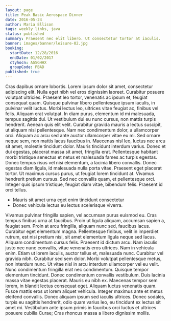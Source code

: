 ```yaml
---
layout: page
title: Peak Basic Aerospace Dinner
date: 2016-05-24
author: Maria Ellison
tags: weekly links, java
status: published
summary: Praesent nec elit libero. Ut consectetur tortor at iaculis.
banner: images/banner/leisure-02.jpg
booking:
  startDate: 12/28/2016
  endDate: 01/02/2017
  ctyhocn: AGSGHHX
  groupCode: PBAD
published: true
---
```

Cras dapibus ornare lobortis. Lorem ipsum dolor sit amet, consectetur adipiscing elit. Nulla eget nibh vel eros dignissim laoreet. Curabitur posuere volutpat ultricies. Praesent leo tortor, venenatis ac ipsum et, feugiat consequat quam. Quisque pulvinar libero pellentesque ipsum iaculis, in pulvinar velit luctus. Morbi lectus leo, ultrices vitae feugiat ac, finibus vel felis. Aliquam erat volutpat. In diam purus, elementum id mi malesuada, tempus sagittis dui. Ut vestibulum dui eu nunc cursus, non mattis turpis hendrerit. Aenean quis elit velit. Curabitur gravida mauris a lectus suscipit, ut aliquam nisi pellentesque. Nam nec condimentum dolor, a ullamcorper orci. Aliquam ac arcu sed ante auctor ullamcorper vitae eu mi.
Sed ornare neque sem, non mattis lacus faucibus in. Maecenas nisl leo, luctus nec arcu sit amet, molestie tincidunt dolor. Mauris tincidunt interdum varius. Donec et dui egestas, placerat massa sit amet, fringilla erat. Pellentesque habitant morbi tristique senectus et netus et malesuada fames ac turpis egestas. Donec tempus risus vel nisi elementum, a lacinia libero convallis. Donec egestas diam ligula, id malesuada nulla porta vitae. Praesent eget placerat tortor. Ut maximus cursus purus, ut feugiat lorem tincidunt at. Vivamus hendrerit pretium cursus. Sed nec convallis quam, et pellentesque orci. Integer quis ipsum tristique, feugiat diam vitae, bibendum felis. Praesent id orci tellus.

* Mauris sit amet urna eget enim tincidunt consectetur
* Donec vehicula lectus eu lectus scelerisque viverra.

Vivamus pulvinar fringilla sapien, vel accumsan purus euismod eu. Cras tempus finibus urna at faucibus. Proin ut ligula aliquam, accumsan sapien a, feugiat sem. Proin at arcu fringilla, aliquam nunc sed, faucibus lacus. Curabitur eget elementum magna. Pellentesque finibus, velit in imperdiet rutrum, est nisi pretium nisi, sit amet elementum ligula neque sed lacus. Aliquam condimentum cursus felis. Praesent id dictum arcu. Nam iaculis justo nec nunc convallis, vitae venenatis eros ultrices. Nam in vehicula enim. Etiam ut lorem iaculis, auctor tellus et, malesuada nunc. Curabitur vel gravida nibh. Curabitur sed sem dolor. Morbi volutpat pellentesque metus, non interdum nunc.
Ut vitae nisl in arcu interdum ullamcorper vel eu velit. Nunc condimentum fringilla erat nec condimentum. Quisque tempor elementum tincidunt. Donec condimentum convallis vestibulum. Duis lacinia massa vitae egestas placerat. Mauris eu nibh ex. Maecenas tempor sem lorem, in blandit lectus consequat eget. Aliquam luctus venenatis quam. Fusce mattis eros ut lorem aliquet vehicula. Integer maximus ante et metus eleifend convallis. Donec aliquam ipsum sed iaculis ultrices. Donec sodales, turpis eu sagittis hendrerit, odio quam varius leo, eu tincidunt ex lectus sit amet mi. Vestibulum ante ipsum primis in faucibus orci luctus et ultrices posuere cubilia Curae; Cras rhoncus massa a libero dignissim mollis.
